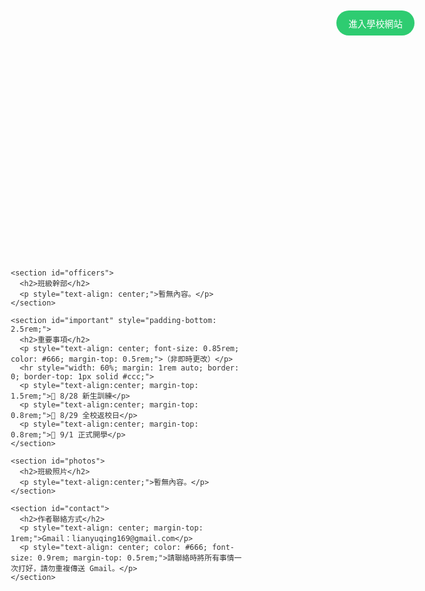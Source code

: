 <!-- DSJH 805 Website with School Link Button -->
<html lang="zh-Hant">
<head>
  <meta charset="UTF-8" />
  <meta name="viewport" content="width=device-width, initial-scale=1" />
  <title>DSJH 805 班級網站</title>
  <link href="https://fonts.googleapis.com/css2?family=Noto+Sans+TC:wght@400;700&display=swap" rel="stylesheet" />
  <style>
    * {
      box-sizing: border-box;
      font-family: 'Noto Sans TC', sans-serif;
      margin: 0;
      padding: 0;
      scroll-behavior: smooth;
    }
    body {
      background-image: url('https://images.unsplash.com/photo-1506744038136-46273834b3fb');
      background-size: cover;
      background-attachment: fixed;
      min-height: 100vh;
      color: #333;
    }
    header, section, footer {
      opacity: 0;
      transform: translateY(50px);
      animation: fadeInUp 0.8s ease forwards;
    }
    header { animation-delay: 0.1s; }
    section:nth-of-type(1) { animation-delay: 0.3s; }
    section:nth-of-type(2) { animation-delay: 0.5s; }
    section:nth-of-type(3) { animation-delay: 0.7s; }
    section:nth-of-type(4) { animation-delay: 0.9s; }
    footer { animation-delay: 1.1s; }

    @keyframes fadeInUp {
      to {
        opacity: 1;
        transform: translateY(0);
      }
    }

    header {
      text-align: center;
      margin: 2rem auto 1rem;
      backdrop-filter: blur(16px) saturate(180%);
      -webkit-backdrop-filter: blur(16px) saturate(180%);
      background-color: rgba(255, 255, 255, 0.3);
      border-radius: 16px;
      border: 1px solid rgba(255, 255, 255, 0.125);
      padding: 1.5rem;
      max-width: 800px;
      position: relative;
    }

    .school-btn {
      position: fixed;
      top: 20px;
      right: 20px;
      background-color: #2ecc71;
      color: #fff;
      padding: 0.6rem 1.2rem;
      border: none;
      border-radius: 20px;
      cursor: pointer;
      text-decoration: none;
      font-size: 0.9rem;
      z-index: 1000;
    }

    main {
      max-width: 1000px;
      margin: 0 auto;
      padding: 1rem;
    }

    section {
      background: rgba(255, 255, 255, 0.85);
      border-radius: 12px;
      padding: 1.5rem;
      box-shadow: 0 4px 10px rgba(0, 0, 0, 0.15);
      margin-bottom: 2rem;
    }

    .schedule-wrapper { overflow-x: auto; }
    table {
      border-collapse: collapse;
      width: 100%;
      min-width: 950px;
    }
    th, td {
      border: 1px solid #999;
      padding: 10px;
      text-align: center;
      white-space: nowrap;
    }
    ul {
      list-style: none;
      padding: 0;
      text-align: center;
    }
    ul li { margin: 0.3rem 0; }
    h2 {
      text-align: left;
      margin-bottom: 1rem;
    }
    footer {
      max-width: 1000px;
      margin: 3rem auto 2rem;
      text-align: center;
      padding: 1rem;
      background-color: rgba(255, 255, 255, 0.8);
      border-radius: 12px;
      font-size: 0.9rem;
    }
  </style>
</head>
<body>
  <a href="https://www.dsjh.ptc.edu.tw/nss/p/index" class="school-btn" target="_blank">進入學校網站</a>
  <header>
    <h1 id="title">DSJH 805 班級網站</h1>
  </header>

  <main>
    <section>
      <h2>課表</h2>
      <p style="text-align: center;">暫無內容。</p>
    </section>

    <section id="officers">
      <h2>班級幹部</h2>
      <p style="text-align: center;">暫無內容。</p>
    </section>

    <section id="important" style="padding-bottom: 2.5rem;">
      <h2>重要事項</h2>
      <p style="text-align: center; font-size: 0.85rem; color: #666; margin-top: 0.5rem;">（非即時更改）</p>
      <hr style="width: 60%; margin: 1rem auto; border: 0; border-top: 1px solid #ccc;">
      <p style="text-align:center; margin-top: 1.5rem;">📌 8/28 新生訓練</p>
      <p style="text-align:center; margin-top: 0.8rem;">📌 8/29 全校返校日</p>
      <p style="text-align:center; margin-top: 0.8rem;">📌 9/1 正式開學</p>
    </section>

    <section id="photos">
      <h2>班級照片</h2>
      <p style="text-align:center;">暫無內容。</p>
    </section>

    <section id="contact">
      <h2>作者聯絡方式</h2>
      <p style="text-align: center; margin-top: 1rem;">Gmail：lianyuqing169@gmail.com</p>
      <p style="text-align: center; color: #666; font-size: 0.9rem; margin-top: 0.5rem;">請聯絡時將所有事情一次打好，請勿重複傳送 Gmail。</p>
    </section>
  </main>

  <footer>
    <div id="footer-text">此網站為學生自行製作，非東新國中官方製作。</div>
  </footer>
</body>
</html>
